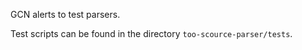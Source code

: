 GCN alerts to test parsers.

Test scripts can be found in the directory `too-scource-parser/tests`.
